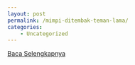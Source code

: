 ```yaml
---
layout: post
permalink: /mimpi-ditembak-teman-lama/
categories:
    - Uncategorized
---
```


[Baca Selengkapnya](/10)
